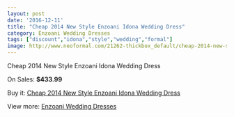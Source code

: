 ```yaml
---
layout: post
date: '2016-12-11'
title: "Cheap 2014 New Style Enzoani Idona Wedding Dress"
category: Enzoani Wedding Dresses
tags: ["discount","idona","style","wedding","formal"]
image: http://www.neoformal.com/21262-thickbox_default/cheap-2014-new-style-enzoani-idona-wedding-dress.jpg
---
```

Cheap 2014 New Style Enzoani Idona Wedding Dress

On Sales: **$433.99**
<a href="https://www.neoformal.com/en/enzoani-wedding-dresses-2014/6877-cheap-2014-new-style-enzoani-idona-wedding-dress.html"><amp-img layout="responsive" width="600" height="600" src="//www.neoformal.com/21262-thickbox_default/cheap-2014-new-style-enzoani-idona-wedding-dress.jpg" alt="Cheap 2014 New Style Enzoani Idona Wedding Dress 0" /></a>
<a href="https://www.neoformal.com/en/enzoani-wedding-dresses-2014/6877-cheap-2014-new-style-enzoani-idona-wedding-dress.html"><amp-img layout="responsive" width="600" height="600" src="//www.neoformal.com/21264-thickbox_default/cheap-2014-new-style-enzoani-idona-wedding-dress.jpg" alt="Cheap 2014 New Style Enzoani Idona Wedding Dress 1" /></a>
<a href="https://www.neoformal.com/en/enzoani-wedding-dresses-2014/6877-cheap-2014-new-style-enzoani-idona-wedding-dress.html"><amp-img layout="responsive" width="600" height="600" src="//www.neoformal.com/21263-thickbox_default/cheap-2014-new-style-enzoani-idona-wedding-dress.jpg" alt="Cheap 2014 New Style Enzoani Idona Wedding Dress 2" /></a>

Buy it: [Cheap 2014 New Style Enzoani Idona Wedding Dress](https://www.neoformal.com/en/enzoani-wedding-dresses-2014/6877-cheap-2014-new-style-enzoani-idona-wedding-dress.html "Cheap 2014 New Style Enzoani Idona Wedding Dress")

View more: [Enzoani Wedding Dresses](https://www.neoformal.com/en/102-enzoani-wedding-dresses-2014 "Enzoani Wedding Dresses")